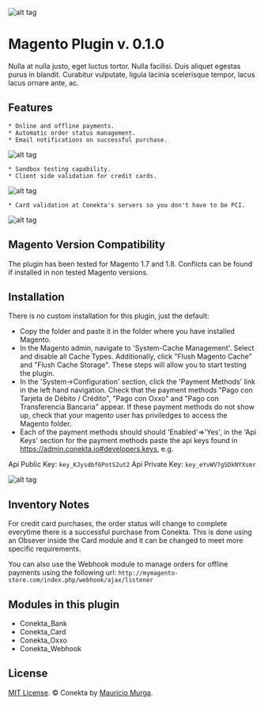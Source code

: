 ![alt tag](https://raw.github.com/conekta/conekta-magento/master/readme_files/cover.png)

Magento Plugin v. 0.1.0
=======================

Nulla at nulla justo, eget luctus tortor. Nulla facilisi. Duis aliquet egestas purus in blandit. Curabitur vulputate, ligula lacinia scelerisque tempor, lacus lacus ornare ante, ac.

Features
--------

	* Online and offline payments.
	* Automatic order status management.
	* Email notifications on successful purchase.

![alt tag](https://raw.github.com/conekta/conekta-magento/master/readme_files/invoice.png)

	* Sandbox testing capability.
	* Client side validation for credit cards.

![alt tag](https://raw.github.com/conekta/conekta-magento/master/readme_files/validation.png)

	* Card validation at Conekta's servers so you don't have to be PCI.

![alt tag](https://raw.github.com/conekta/conekta-magento/master/readme_files/server_validation_at_conekta.png)

Magento Version Compatibility
-----------------------------
The plugin has been tested for Magento 1.7 and 1.8. Conflicts can be found if installed in non tested Magento versions.

Installation
-----------

There is no custom installation for this plugin, just the default:

  * Copy the folder and paste it in the folder where you have installed Magento.
  * In the Magento admin, navigate to 'System-Cache Management'. Select and disable all Cache Types.  Additionally, click "Flush Magento Cache" and "Flush Cache Storage".  These steps will allow you to start testing the plugin.
  * In the 'System->Configuration' section, click the 'Payment Methods' link in the left hand navigation.  Check that the payment methods "Pago con Tarjeta de Débito / Crédito", "Pago con Oxxo" and "Pago con Transferencia Bancaria" appear. If these payment methods do not show up, check that your magento user has priviledges to access the Magento folder.
  * Each of the payment methods should should 'Enabled'=>'Yes', in the 'Api Keys' section for the payment methods paste the api keys found in https://admin.conekta.io#developers.keys, e.g.
    
Api Public Key: 
    `key_KJysdbf6PotS2ut2`
Api Private Key: 
    `key_eYvWV7gSDkNYXsmr`
    
![alt tag](https://raw.github.com/conekta/conekta-magento/master/readme_files/admin.png)

Inventory Notes
---------------

For credit card purchases, the order status will change to complete everytime there is a successful purchase from Conekta. This is done using an Obsever inside the Card module and it can be changed to meet more specific requirements. 

You can also use the Webhook module to manage orders for offline payments using the following url:
    `http://mymagento-store.com/index.php/webhook/ajax/listener`

Modules in this plugin
-----------

  * Conekta_Bank
  * Conekta_Card
  * Conekta_Oxxo
  * Conekta_Webhook

License
-------
[MIT License](LICENSE). © Conekta by [Mauricio Murga](http://twitter.com/shapiro).